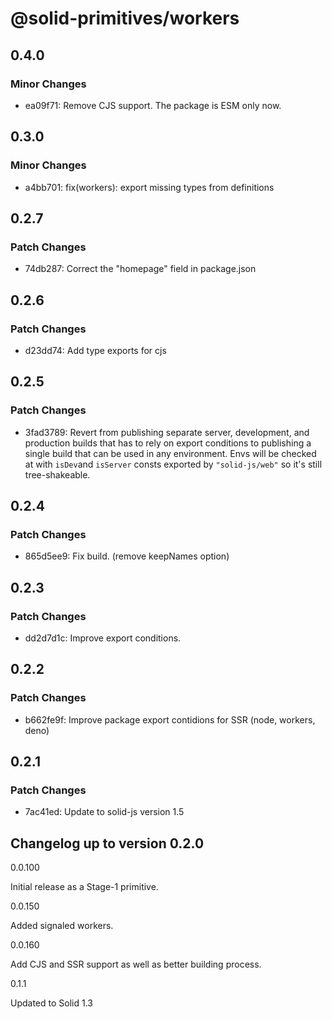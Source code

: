 # @solid-primitives/workers

## 0.4.0

### Minor Changes

- ea09f71: Remove CJS support. The package is ESM only now.

## 0.3.0

### Minor Changes

- a4bb701: fix(workers): export missing types from definitions

## 0.2.7

### Patch Changes

- 74db287: Correct the "homepage" field in package.json

## 0.2.6

### Patch Changes

- d23dd74: Add type exports for cjs

## 0.2.5

### Patch Changes

- 3fad3789: Revert from publishing separate server, development, and production builds that has to rely on export conditions
  to publishing a single build that can be used in any environment.
  Envs will be checked at with `isDev`and `isServer` consts exported by `"solid-js/web"` so it's still tree-shakeable.

## 0.2.4

### Patch Changes

- 865d5ee9: Fix build. (remove keepNames option)

## 0.2.3

### Patch Changes

- dd2d7d1c: Improve export conditions.

## 0.2.2

### Patch Changes

- b662fe9f: Improve package export contidions for SSR (node, workers, deno)

## 0.2.1

### Patch Changes

- 7ac41ed: Update to solid-js version 1.5

## Changelog up to version 0.2.0

0.0.100

Initial release as a Stage-1 primitive.

0.0.150

Added signaled workers.

0.0.160

Add CJS and SSR support as well as better building process.

0.1.1

Updated to Solid 1.3
